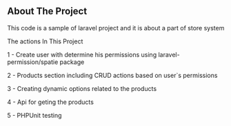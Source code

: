 
## About The Project

This code is a sample of laravel project and it is about a part of store system

 The actions In This Project
 
1 - Create user with  determine  his permissions using laravel-permission/spatie package

2 - Products section including CRUD actions based on user`s permissions

3 - Creating dynamic options related to the products

4 - Api for geting the products

5 - PHPUnit testing

